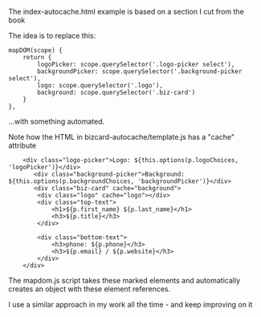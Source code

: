 The index-autocache.html example is based on a section I cut from the book

The idea is to replace this:

    mapDOM(scope) {
        return {
            logoPicker: scope.querySelector('.logo-picker select'),
            backgroundPicker: scope.querySelector('.background-picker select'),
            logo: scope.querySelector('.logo'),
            background: scope.querySelector('.biz-card')
        }
    },
    
...with something automated.   

Note how the HTML in bizcard-autocache/template.js has a "cache" attribute

        <div class="logo-picker">Logo: ${this.options(p.logoChoices, 'logoPicker')}</div>
           <div class="background-picker">Background: ${this.options(p.backgroundChoices, 'backgroundPicker')}</div>
           <div class="biz-card" cache="background">
            <div class="logo" cache="logo"></div>
            <div class="top-text">
                <h1>${p.first_name} ${p.last_name}</h1>
                <h3>${p.title}</h3>
            </div>
        
            <div class="bottom-text">
                <h3>phone: ${p.phone}</h3>
                <h3>${p.email} / ${p.website}</h3>
            </div>
        </div> 
        
The mapdom.js script takes these marked elements and automatically
creates an object with these element references.

I use a similar approach in my work all the time - and keep improving on it
